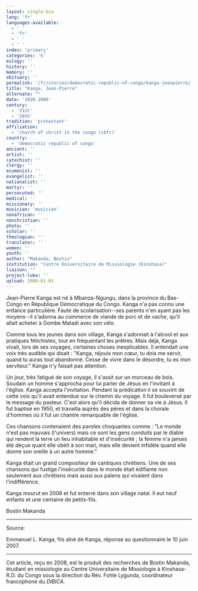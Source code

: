 ```yaml
---
layout: single-bio
lang: 'fr'
languages-available:
  - ' '
  - 'fr'
  - ' '
  - ' '
index: 'primary'
categories: 'k'
eulogy: ''
history: ''
memory: ''
obituary: ''
permalink: '/fr/stories/democratic-republic-of-congo/kanga-jeanpierre/'
title: "Kanga, Jean-Pierre"
alternate: ""
date: '1920-2006'
century:
  - '21st'
  - '20th'
tradition: 'protestant'
affiliation:
  - 'church of christ in the congo (cbfc)'
country:
  - 'democratic republic of congo'
ancient: ''
artist: ''
catechist: ''
clergy: ''
ecumenist: ''
evangelist: ''
nationalist: ''
martyr: ''
persecuted: ''
medical: ''
missionary: ''
musician: 'musician'
nonafrican: ''
nonchristian: ''
photo: ''
scholar: ''
theologian: ''
translator: ''
women: ''
youth: ''
author: "Makanda, Bostin"
institution: "Centre Universitaire de Missiologie (Kinshasa)"
liaison: ""
project-luke: ''
upload: 2008-01-01
---
```




Jean-Pierre Kanga est né à Mbanza-Ngungu, dans la province du Bas-Congo en République Démocratique du Congo. Kanga n'a pas connu une enfance particulière. Faute de scolarisation--ses parents n'en ayant pas les moyens--il s'adonna au commerce de viande de porc et de vache, qu'il allait acheter à Gombe Matadi avec son vélo.

Comme tous les jeunes dans son village, Kanga s'adonnait à l'alcool et  aux pratiques fétichistes, tout en fréquentant les prêtres. Mais déjà, Kanga vivait, lors de ses voyages, certaines choses inexplicables. Il entendait une voix très audible qui disait : "Kanga, réjouis mon cœur, tu dois me servir, quand tu auras tout abandonné. Cesse de vivre dans le désordre, tu es mon serviteur." Kanga n'y faisait pas attention.

Un jour, très fatigué de son voyage, il s'assit sur un morceau de bois. Soudain un homme s'approcha pour lui parler de Jésus en l'invitant à l'église. Kanga accepta l'invitation. Pendant la prédication il se souvint de cette voix qu'il avait entendue sur le chemin du voyage. Il fut bouleversé par le message du pasteur. C'est alors qu'il décida de donner sa vie à Jésus. Il fut baptisé en 1950, et travailla auprès des pères et dans la chorale d'hommes où il fut un chantre remarquable de l'église.

Ces chansons contenaient des paroles choquantes comme : "Le monde n'est pas mauvais (l'univers) mais ce sont les gens conduits par le diable qui rendent la terre un lieu inhabitable et d'insécurité ; la femme n'a jamais été déçue quant elle obéit à son mari, mais elle devient infidèle quand elle donne son oreille à un autre homme."

Kanga était un grand compositeur de cantiques chrétiens. Une de ses chansons  qui fustige l'insécurité dans le monde était édifiante non seulement aux chrétiens mais aussi aux païens qui vivaient dans l'indifférence.

Kanga mourut en 2006 et fut enterré dans son village natal. Il eut neuf enfants et une centaine de petits-fils.

Bostin Makanda

---

Source:

Emmanuel L. Kanga, fils aîné de Kanga, réponse au questionnaire le 10 juin 2007.

---

Cet article, reçu en 2008, est le produit des recherches de Bostin Makanda, étudiant en missiologie au Centre Universitaire de Missiologie à  Kinshasa-R.D. du Congo sous la direction du Rév. Fohle Lygunda, coordinateur francophone du *DIBICA*.
